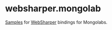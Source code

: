 # websharper.mongolab
[Samples][samp] for [WebSharper][ws] bindings for Mongolabs.

[samp]: http://intellifactory.github.io/websharper.mongolab.samples
[ws]: http://websharper.com/
